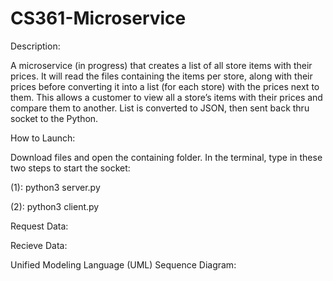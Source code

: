 # CS361-Microservice
Description:

A microservice (in progress) that creates a list of all store items with their prices. It will read the files containing the items per store, along with their prices before converting it into a list (for each store) with the prices next to them. This allows a customer to view all a store’s items with their prices and compare them to another. List is converted to JSON, then sent back thru socket to the Python.   



How to Launch:

Download files and open the containing folder. In the terminal, type in these two steps to start the socket:

(1): python3 server.py

(2): python3 client.py



Request Data:



Recieve Data:




Unified Modeling Language (UML) Sequence Diagram:


